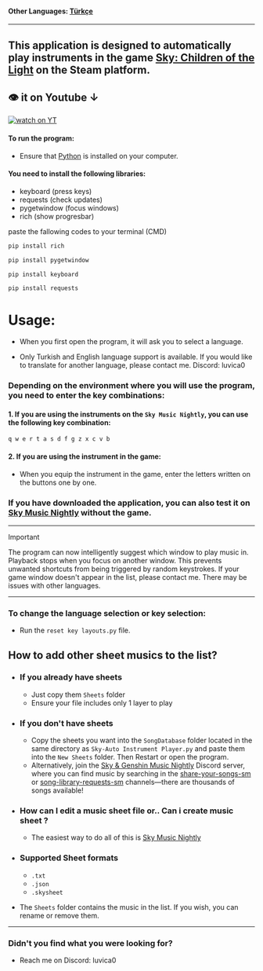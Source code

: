 #### Other Languages: [Türkçe](https://github.com/MERT-CKR/Sky-Instrument-Player/blob/main/README-TR.md)

---
## This application is designed to automatically play instruments in the game [Sky: Children of the Light](https://store.steampowered.com/app/2325290/Sky_Children_of_the_Light/) on the Steam platform.

## 👁 it on Youtube ↓
[![watch on YT](https://i3.ytimg.com/vi/ZUfYclM6AHA/maxresdefault.jpg)](https://www.youtube.com/watch?v=ZUfYclM6AHA)



#### To run the program:
* Ensure that [Python](https://www.python.org) is installed on your computer.
#### You need to install the following libraries:
* keyboard (press keys)
* requests (check updates)
* pygetwindow (focus windows)
* rich (show progresbar)

paste the fallowing codes to your terminal (CMD)

```cmd
pip install rich
```

```cmd
pip install pygetwindow
```

```cmd
pip install keyboard
```

```cmd
pip install requests
```

# Usage:

- When you first open the program, it will ask you to select a language.

- Only Turkish and English language support is available. If you would like to translate for another language, please contact me. Discord: luvica0

### Depending on the environment where you will use the program, you need to enter the key combinations:

#### 1. If you are using the instruments on the `Sky Music Nightly`, you can use the following key combination:
`
q w e r t a s d f g z x c v b
`

#### 2. If you are using the instrument in the game:
* When you equip the instrument in the game, enter the letters written on the buttons one by one. 


### If you have downloaded the application, you can also test it on [Sky Music Nightly](https://specy.github.io/skyMusic/) without the game.


---

> [!IMPORTANT]
> The program can now intelligently suggest which window to play music in. Playback stops when you focus on another window. This prevents unwanted shortcuts from being triggered by random keystrokes. If your game window doesn't appear in the list, please contact me. There may be issues with other languages.

---
### To change the language selection or key selection:
* Run the `reset key layouts.py` file.



## How to add other sheet musics to the list?

* ### If you already have sheets 
    * Just copy them `Sheets` folder
    * Ensure your file includes only 1 layer to play


* ### If you don't have sheets
    * Copy the sheets you want into the `SongDatabase` folder located in the same directory as `Sky-Auto Instrument Player.py` and paste them into the `New Sheets` folder. Then Restart or open the program.
    * Alternatively, join the [Sky & Genshin Music Nightly](https://discord.gg/Arsf65YYHq) Discord server, where you can find music by searching in the [share-your-songs-sm](https://discordapp.com/channels/706253814910550118/706508410329235526) or [song-library-requests-sm](https://discordapp.com/channels/706253814910550118/730884082258673715) channels—there are thousands of songs available!


* ### How can I edit a music sheet file or.. Can i create music sheet ?
    * The easiest way to do all of this is [Sky Music Nightly](https://specy.github.io/skyMusic)

* ### Supported Sheet formats
    * `.txt`
    * `.json`
    * `.skysheet`
    


* The `Sheets` folder contains the music in the list. If you wish, you can rename or remove them.


---
### Didn't you find what you were looking for?
* Reach me on Discord: luvica0





